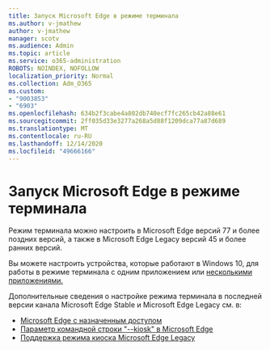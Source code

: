 ```yaml
---
title: Запуск Microsoft Edge в режиме терминала
ms.author: v-jmathew
author: v-jmathew
manager: scotv
ms.audience: Admin
ms.topic: article
ms.service: o365-administration
ROBOTS: NOINDEX, NOFOLLOW
localization_priority: Normal
ms.collection: Adm_O365
ms.custom:
- "9003853"
- "6903"
ms.openlocfilehash: 634b2f3cabe4a802db740ecf7fc265cb42a88e61
ms.sourcegitcommit: 2ff035d33e3277a268a5d88f1209dca77a87d689
ms.translationtype: MT
ms.contentlocale: ru-RU
ms.lasthandoff: 12/14/2020
ms.locfileid: "49666166"
---
```

# <a name="run-microsoft-edge-in-kiosk-mode"></a>Запуск Microsoft Edge в режиме терминала

Режим терминала можно настроить в Microsoft Edge версий 77 и более поздних версий, а также в Microsoft Edge Legacy версий 45 и более ранних версий.

Вы можете настроить устройства, которые работают в Windows 10, для работы в режиме терминала с одним приложением или [несколькими приложениями.](https://go.microsoft.com/fwlink/?linkid=2133659)

Дополнительные сведения о настройке режима терминала в последней версии канала Microsoft Edge Stable и Microsoft Edge Legacy см. в:

- [Microsoft Edge с назначенным доступом](https://go.microsoft.com/fwlink/?linkid=2133494)
- [Параметр командной строки "--kiosk" в Microsoft Edge](https://go.microsoft.com/fwlink/?linkid=2133724)
- [Поддержка режима киоска Microsoft Edge Legacy](https://go.microsoft.com/fwlink/?linkid=2133725)
